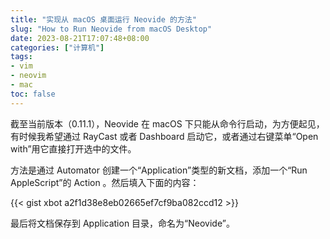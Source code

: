 ```yaml
---
title: "实现从 macOS 桌面运行 Neovide 的方法"
slug: "How to Run Neovide from macOS Desktop"
date: 2023-08-21T17:07:48+08:00
categories: ["计算机"]
tags:
- vim
- neovim
- mac
toc: false
---
```


截至当前版本（0.11.1），Neovide 在 macOS 下只能从命令行启动，为方便起见，有时候我希望通过 RayCast 或者 Dashboard 启动它，或者通过右键菜单“Open with”用它直接打开选中的文件。

方法是通过 Automator 创建一个“Application”类型的新文档，添加一个“Run AppleScript”的 Action 。然后填入下面的内容：

{{< gist xbot a2f1d38e8eb02665ef7cf9ba082ccd12 >}}

最后将文档保存到 Application 目录，命名为“Neovide”。